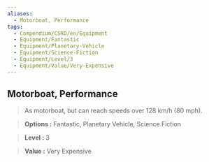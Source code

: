 ```yaml
---
aliases:
  - Motorboat, Performance
tags:
  - Compendium/CSRD/en/Equipment
  - Equipment/Fantastic
  - Equipment/Planetary-Vehicle
  - Equipment/Science-Fiction
  - Equipment/Level/3
  - Equipment/Value/Very-Expensive
---
```

  
    
## Motorboat, Performance    
    
>As motorboat, but can reach speeds over 128 km/h (80 mph).    
> **Options :** Fantastic, Planetary Vehicle, Science Fiction    
> **Level :** 3    
> **Value :** Very Expensive